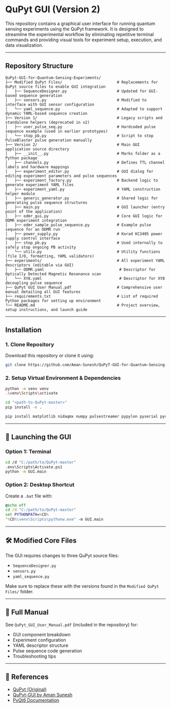 # QuPyt GUI (Version 2)

This repository contains a graphical user interface for running quantum sensing experiments using the QuPyt framework. It is designed to streamline the experimental workflow by eliminating repetitive terminal commands and providing visual tools for experiment setup, execution, and data visualization.

---

## Repository Structure

```
QuPyt-GUI-for-Quantum-Sensing-Experiments/
├── Modified QuPyt Files/                        # Replacements for QuPyt source files to enable GUI integration
│   ├── SequenceDesigner.py                      # Updated for GUI-based sequence generation
│   ├── sensors.py                               # Modified to interface with GUI sensor configuration
│   └── yaml_sequence.py                         # Adapted to support dynamic YAML-based sequence creation
├── Version 1/                                   # Legacy scripts and standalone helpers (deprecated in v2)
│   ├── user_pulse_seq.py                        # Hardcoded pulse sequence example (used in earlier prototypes)
│   └── stop_pb.py                               # Script to stop PulseBlaster pulse generation manually
├── Version 2/                                   # Main GUI application source directory
│   ├── __init__.py                              # Marks folder as a Python package
│   ├── channels.py                              # Defines TTL channel labels and hardware mappings
│   ├── experiment_editor.py                     # GUI dialog for editing experiment parameters and pulse sequences
│   ├── experiment_factory.py                    # Backend logic to generate experiment YAML files
│   ├── experiment_yaml.py                       # YAML construction helper module
│   ├── generic_generator.py                     # Shared logic for generating pulse sequence structures
│   ├── main.py                                  # GUI launcher (entry point of the application)
│   ├── odmr_gui.py                              # Core GUI logic for ODMR experiment integration
│   ├── odmr_sample_pulse_sequence.py            # Example pulse sequence for an ODMR run
│   ├── power_supply.py                          # Korad KC3405 power supply control interface
│   ├── stop_pb.py                               # Used internally to safely stop ongoing PB activity
│   └── utils.py                                 # Utility functions (file I/O, formatting, YAML validators)
├── experiments/                                 # All experiment YAML descriptors (editable via GUI)
│   ├── ODMR.yaml                                 # Descriptor for Optically Detected Magnetic Resonance scan
│   └── XY8.yaml                                  # Descriptor for XY8 decoupling pulse sequence
├── QuPyt GUI User Manual.pdf                    # Comprehensive user manual detailing all GUI features
├── requirements.txt                             # List of required Python packages for setting up environment
└── README.md                                    # Project overview, setup instructions, and launch guide
```

---

## Installation

### 1. Clone Repository
Download this repository or clone it using:
```bash
git clone https://github.com/Aman-Sunesh/QuPyT-GUI-for-Quantum-Sensing-Experiments.git
```

### 2. Setup Virtual Environment & Dependencies
```bash
python -m venv venv
.\venv\Scripts\activate

cd "<path-to-QuPyt-master>"
pip install -e .

pip install matplotlib nidaqmx numpy pulsestreamer pypylon pyserial pyvisa pyvisa-py PyYAML termcolor tqdm watchdog PyQt6 pyqtgraph pydantic windfreak harvester harvesters jinja2 scipy
```

---

## 🚀 Launching the GUI

### Option 1: Terminal
```bash
cd /d "C:/path/to/QuPyt-master"
.env\Scripts\Activate.ps1
python -m GUI.main
```

### Option 2: Desktop Shortcut
Create a `.bat` file with:
```bat
@echo off
cd /d "C:/path/to/QuPyt-master"
set PYTHONPATH=%CD%
"%CD%\venv\Scripts\pythonw.exe" -m GUI.main
```

---

## 🛠️ Modified Core Files

The GUI requires changes to three QuPyt source files:
- `SequenceDesigner.py`
- `sensors.py`
- `yaml_sequence.py`

Make sure to replace these with the versions found in the `Modified QuPyt Files/` folder.

---

## 📖 Full Manual

See `QuPyt_GUI_User_Manual.pdf` (included in the repository) for:
- GUI component breakdown
- Experiment configuration
- YAML descriptor structure
- Pulse sequence code generation
- Troubleshooting tips

---

## 🔗 References

- [QuPyt (Original)](https://github.com/KarDB/QuPyt/tree/master/source)
- [QuPyt-GUI by Aman Sunesh](https://github.com/Aman-Sunesh/QuPyT-GUI-for-Quantum-Sensing-Experiments)
- [PyQt6 Documentation](https://pypi.org/project/PyQt6/)

